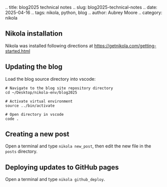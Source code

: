 .. title: blog2025 technical notes
.. slug: blog2025-technical-notes
.. date: 2025-04-16
.. tags: nikola, python, blog
.. author: Aubrey Moore
.. category: nikola

## Nikola installation
Nikola was installed following directions at <https://getnikola.com/getting-started.html>

## Updating the blog
Load the blog source directory into vscode:
```
# Navigate to the blog site repository directory
cd ~/Desktop/nikola-env/blog2025

# Activate virtual environment
source ../bin/activate

# Open directory in vscode
code .
```
## Creating a new post
Open a terminal and type ``nikola new_post``, then edit the new file in the ``posts`` directory.

## Deploying updates to GitHub pages
Open a terminal and type ``nikola github_deploy``.


